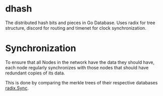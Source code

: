 dhash
===

The distributed hash bits and pieces in Go Database. Uses radix for tree structure, discord for routing and timenet for clock synchronization.

# Synchronization

To ensure that all Nodes in the network have the data they should have, each node regularly synchronizes with those nodes that should have
redundant copies of its data.

This is done by comparing the merkle trees of their respective databases [radix.Sync](../radix/sync.go).
